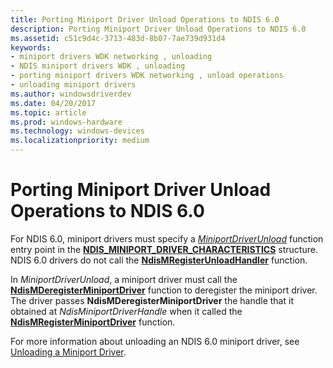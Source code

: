 ```yaml
---
title: Porting Miniport Driver Unload Operations to NDIS 6.0
description: Porting Miniport Driver Unload Operations to NDIS 6.0
ms.assetid: c51c9d4c-3713-483d-8b07-7ae739d931d4
keywords:
- miniport drivers WDK networking , unloading
- NDIS miniport drivers WDK , unloading
- porting miniport drivers WDK networking , unload operations
- unloading miniport drivers
ms.author: windowsdriverdev
ms.date: 04/20/2017
ms.topic: article
ms.prod: windows-hardware
ms.technology: windows-devices
ms.localizationpriority: medium
---
```


# Porting Miniport Driver Unload Operations to NDIS 6.0





For NDIS 6.0, miniport drivers must specify a [*MiniportDriverUnload*](https://msdn.microsoft.com/library/windows/hardware/ff559378) function entry point in the [**NDIS\_MINIPORT\_DRIVER\_CHARACTERISTICS**](https://msdn.microsoft.com/library/windows/hardware/ff565958) structure. NDIS 6.0 drivers do not call the [**NdisMRegisterUnloadHandler**](https://msdn.microsoft.com/library/windows/hardware/ff553606) function.

In *MiniportDriverUnload*, a miniport driver must call the [**NdisMDeregisterMiniportDriver**](https://msdn.microsoft.com/library/windows/hardware/ff563578) function to deregister the miniport driver. The driver passes **NdisMDeregisterMiniportDriver** the handle that it obtained at *NdisMiniportDriverHandle* when it called the [**NdisMRegisterMiniportDriver**](https://msdn.microsoft.com/library/windows/hardware/ff563654) function.

For more information about unloading an NDIS 6.0 miniport driver, see [Unloading a Miniport Driver](unloading-a-miniport-driver.md).

 

 





